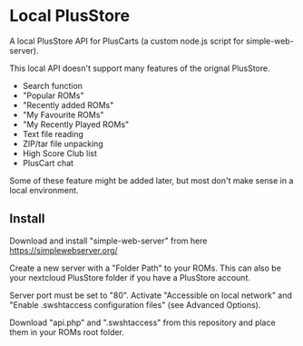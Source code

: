# Local PlusStore
A local PlusStore API for PlusCarts (a custom node.js script for simple-web-server).

This local API doesn't support many features of the orignal PlusStore.
 - Search function
 - "Popular ROMs"
 - "Recently added ROMs"
 - "My Favourite ROMs"
 - "My Recently Played ROMs"
 - Text file reading
 - ZIP/tar file unpacking
 - High Score Club list
 - PlusCart chat

Some of these feature might be added later, but most don't make sense in a local environment.

## Install
Download and install "simple-web-server" from here https://simplewebserver.org/

Create a new server with a "Folder Path" to your ROMs. This can also be your nextcloud PlusStore folder if you have a PlusStore account.

Server port must be set to "80". Activate "Accessible on local network" and "Enable .swshtaccess configuration files" (see Advanced Options).

Download "api.php" and ".swshtaccess" from this repository and place them in your ROMs root folder.
